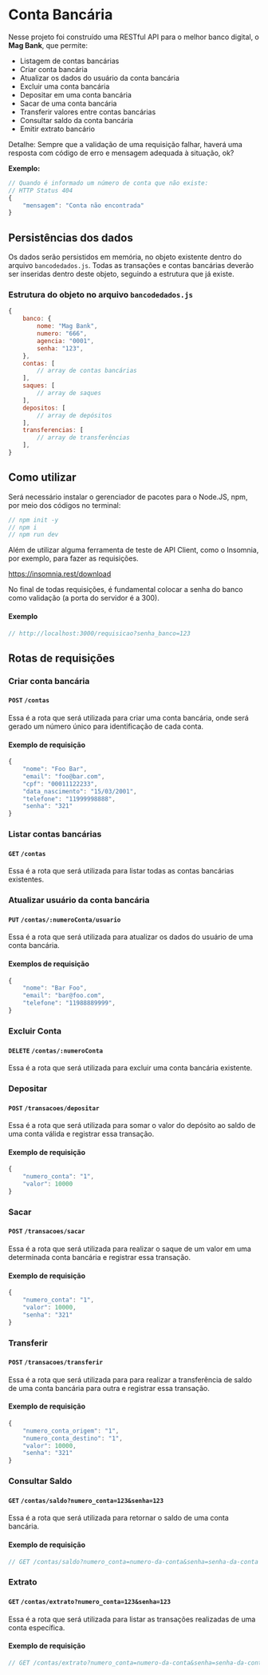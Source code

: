 # Conta Bancária

Nesse projeto foi construído uma RESTful API para o melhor banco digital, o **Mag Bank**, que permite:
-   Listagem de contas bancárias
-   Criar conta bancária
-   Atualizar os dados do usuário da conta bancária
-   Excluir uma conta bancária
-   Depositar em uma conta bancária
-   Sacar de uma conta bancária
-   Transferir valores entre contas bancárias
-   Consultar saldo da conta bancária
-   Emitir extrato bancário

Detalhe: Sempre que a validação de uma requisição falhar, haverá uma resposta com código de erro e mensagem adequada à situação, ok?

**Exemplo:**

```javascript
// Quando é informado um número de conta que não existe:
// HTTP Status 404
{
    "mensagem": "Conta não encontrada"
}
```
## **Persistências dos dados**

Os dados serão persistidos em memória, no objeto existente dentro do arquivo `bancodedados.js`. Todas as transações e contas bancárias deverão ser inseridas dentro deste objeto, seguindo a estrutura que já existe.

### **Estrutura do objeto no arquivo `bancodedados.js`**

```javascript
{
    banco: {
        nome: "Mag Bank",
        numero: "666",
        agencia: "0001",
        senha: "123",
    },
    contas: [
        // array de contas bancárias
    ],
    saques: [
        // array de saques
    ],
    depositos: [
        // array de depósitos
    ],
    transferencias: [
        // array de transferências
    ],
}
```
## **Como utilizar** 

Será necessário instalar o gerenciador de pacotes para o Node.JS, npm, por meio dos códigos no terminal:

```javascript
// npm init -y
// npm i
// npm run dev
```
Além de utilizar alguma ferramenta de teste de API Client, como o Insomnia, por exemplo, para fazer as requisições.

https://insomnia.rest/download 

No final de todas requisições, é fundamental colocar a senha do banco como validação (a porta do servidor é a 300).

#### **Exemplo**
```javascript
// http://localhost:3000/requisicao?senha_banco=123
```
## **Rotas de requisições**

### **Criar conta bancária**

#### `POST` `/contas`

Essa é a rota que será utilizada para criar uma conta bancária, onde será gerado um número único para identificação de cada conta.

#### **Exemplo de requisição**

```javascript
{
    "nome": "Foo Bar",
    "email": "foo@bar.com",
    "cpf": "00011122233",
    "data_nascimento": "15/03/2001",
    "telefone": "11999998888",
    "senha": "321"
}
```

### **Listar contas bancárias**

#### `GET` `/contas`

Essa é a rota que será utilizada para listar todas as contas bancárias existentes.


### **Atualizar usuário da conta bancária**

#### `PUT` `/contas/:numeroConta/usuario`

Essa é a rota que será utilizada para atualizar os dados do usuário de uma conta bancária.

#### **Exemplos de requisição**

```javascript
{
    "nome": "Bar Foo",
    "email": "bar@foo.com",
    "telefone": "11988889999",
}
```

### **Excluir Conta**

#### `DELETE` `/contas/:numeroConta`

Essa é a rota que será utilizada para excluir uma conta bancária existente.


### **Depositar**

#### `POST` `/transacoes/depositar`

Essa é a rota que será utilizada para somar o valor do depósito ao saldo de uma conta válida e registrar essa transação.

#### **Exemplo de requisição**

```javascript
{
    "numero_conta": "1",
    "valor": 10000
}
```

### **Sacar**

#### `POST` `/transacoes/sacar`

Essa é a rota que será utilizada para realizar o saque de um valor em uma determinada conta bancária e registrar essa transação.

#### **Exemplo de requisição**

```javascript
{
    "numero_conta": "1",
    "valor": 10000,
    "senha": "321"
}
```

### **Transferir**

#### `POST` `/transacoes/transferir`

Essa é a rota que será utilizada para  para realizar a transferência de saldo de uma conta bancária para outra e registrar essa transação.

#### **Exemplo de requisição**

```javascript
{
    "numero_conta_origem": "1",
    "numero_conta_destino": "1",
    "valor": 10000,
    "senha": "321"
}
```

### **Consultar Saldo**

#### `GET` `/contas/saldo?numero_conta=123&senha=123`

Essa é a rota que será utilizada para retornar o saldo de uma conta bancária.

#### **Exemplo de requisição**

```javascript
// GET /contas/saldo?numero_conta=numero-da-conta&senha=senha-da-conta
```

### Extrato

#### `GET` `/contas/extrato?numero_conta=123&senha=123`

Essa é a rota que será utilizada para  listar as transações realizadas de uma conta específica.

#### **Exemplo de requisição**

```javascript
// GET /contas/extrato?numero_conta=numero-da-conta&senha=senha-da-conta
```
